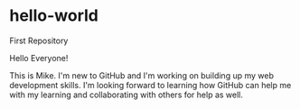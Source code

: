 # hello-world
First Repository

Hello Everyone!

This is Mike. I'm new to GitHub and I'm working on building up my web development skills. I'm looking forward to learning how GitHub can help me with my learning and collaborating with others for help as well.

